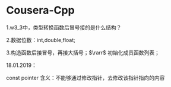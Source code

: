 # Cousera-Cpp
1.w3_3中，类型转换函数后冒号接的是什么结构？

2.数据位数：int,double,float;

3.构造函数后接冒号，再接大括号；$\rarr$ 初始化成员函数列表；



18.01.2019：

const pointer 含义：不能够通过修改指针，去修改该指针指向的内容